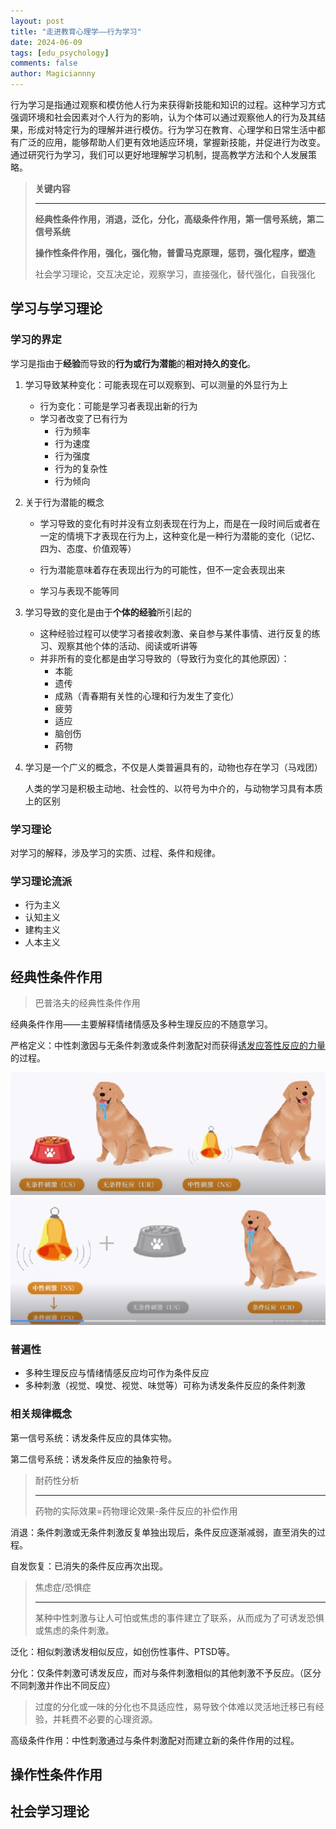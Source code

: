 ```yaml
---
layout: post
title: "走进教育心理学——行为学习"
date: 2024-06-09
tags: [edu_psychology]
comments: false
author: Magiciannny
---
```


行为学习是指通过观察和模仿他人行为来获得新技能和知识的过程。这种学习方式强调环境和社会因素对个人行为的影响，认为个体可以通过观察他人的行为及其结果，形成对特定行为的理解并进行模仿。行为学习在教育、心理学和日常生活中都有广泛的应用，能够帮助人们更有效地适应环境，掌握新技能，并促进行为改变。通过研究行为学习，我们可以更好地理解学习机制，提高教学方法和个人发展策略。

> **关键内容**
>
> ---
>
> **经典性条件作用，消退，泛化，分化，高级条件作用，第一信号系统，第二信号系统**
>
> **操作性条件作用，强化，强化物，普雷马克原理，惩罚，强化程序，塑造**
>
> 社会学习理论，交互决定论，观察学习，直接强化，替代强化，自我强化

<!-- more -->

## 学习与学习理论

### 学习的界定

学习是指由于**经验**而导致的**行为或行为潜能**的**相对持久的变化**。

1. 学习导致某种变化：可能表现在可以观察到、可以测量的外显行为上

    - 行为变化：可能是学习者表现出新的行为
    - 学习者改变了已有行为
        - 行为频率
        - 行为速度
        - 行为强度
        - 行为的复杂性
        - 行为倾向

2. 关于行为潜能的概念

    - 学习导致的变化有时并没有立刻表现在行为上，而是在一段时间后或者在一定的情境下才表现在行为上，这种变化是一种行为潜能的变化（记忆、四为、态度、价值观等）

    - 行为潜能意味着存在表现出行为的可能性，但不一定会表现出来
    - 学习与表现不能等同

3. 学习导致的变化是由于**个体的经验**所引起的

    - 这种经验过程可以使学习者接收刺激、亲自参与某件事情、进行反复的练习、观察其他个体的活动、阅读或听讲等
    - 并非所有的变化都是由学习导致的（导致行为变化的其他原因）：
        - 本能
        - 遗传
        - 成熟（青春期有关性的心理和行为发生了变化）
        - 疲劳
        - 适应
        - 脑创伤
        - 药物

4. 学习是一个广义的概念，不仅是人类普遍具有的，动物也存在学习（马戏团）

    人类的学习是积极主动地、社会性的、以符号为中介的，与动物学习具有本质上的区别



### 学习理论

对学习的解释，涉及学习的实质、过程、条件和规律。

### 学习理论流派

- 行为主义
- 认知主义
- 建构主义
- 人本主义

## 经典性条件作用

> 巴普洛夫的经典性条件作用

经典条件作用——主要解释情绪情感及多种生理反应的不随意学习。

严格定义：中性刺激因与无条件刺激或条件刺激配对而获得<u>诱发应答性反应的力量</u>的过程。

<img src="2024-06-09-eduPsychology/image-20240609140041648.png" alt="image-20240609140041648" style="zoom:80%;" />

<img src="2024-06-09-eduPsychology/image-20240609140307053.png" alt="image-20240609140307053" style="zoom:80%;" />

### 普遍性

- 多种生理反应与情绪情感反应均可作为条件反应
- 多种刺激（视觉、嗅觉、视觉、味觉等）可称为诱发条件反应的条件刺激

### 相关规律概念

第一信号系统：诱发条件反应的具体实物。

第二信号系统：诱发条件反应的抽象符号。

> 耐药性分析
> 
> ---
> 
> 药物的实际效果=药物理论效果-条件反应的补偿作用

消退：条件刺激或无条件刺激反复单独出现后，条件反应逐渐减弱，直至消失的过程。

自发恢复：已消失的条件反应再次出现。

> 焦虑症/恐惧症
>
> ---
>
> 某种中性刺激与让人可怕或焦虑的事件建立了联系，从而成为了可诱发恐惧或焦虑的条件刺激。

泛化：相似刺激诱发相似反应，如创伤性事件、PTSD等。

分化：仅条件刺激可诱发反应，而对与条件刺激相似的其他刺激不予反应。（区分不同刺激并作出不同反应）

> 过度的分化或一味的分化也不具适应性，易导致个体难以灵活地迁移已有经验，并耗费不必要的心理资源。

高级条件作用：中性刺激通过与条件刺激配对而建立新的条件作用的过程。





## 操作性条件作用



## 社会学习理论



